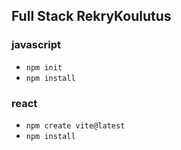 ## Full Stack RekryKoulutus

### javascript

- `npm init`
- `npm install`

### react

- `npm create vite@latest`
- `npm install`
